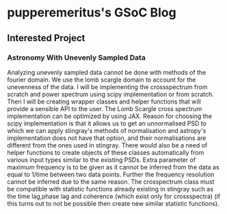 # pupperemeritus's GSoC Blog

## Interested Project

### Astronomy With Unevenly Sampled Data

Analyzing unevenly sampled data cannot be done with methods of the fourier domain. We use the lomb scargle domain to account for the unevenness of the data. I will be implementing the crossspectrum from scratch and power spectrum using scipy implementation or from scratch. Then I will be creating wrapper classes and helper functions that will provide a sensible API to the user. The Lomb Scargle cross spectrum implementation can be optimized by using JAX. Reason for choosing the scipy implementation is that it allows us to get an unnormalised PSD to which we can apply stingray's methods of normalisation and astropy's implementation does not have that option, and their normalisations are different from the ones used in stingray. There would also be a need of helper functions to create objects of these classes automatically from various input types similar to the existing PSDs. Extra parameter of maximum frequency is to be given as it cannot be inferred from the data as equal to 1/time between two data points. Further the frequency resolution cannot be inferred due to the same reason. The crosspectrum class must be compatible with statistic functions already existing in stingray such as the time lag,phase lag and coherence (which exist only for crossspectra) (if this turns out to not be possible then create new similar statistic functions).



